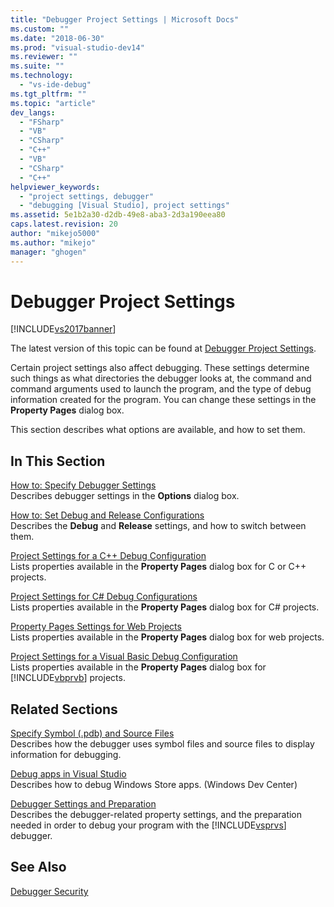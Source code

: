 ```yaml
---
title: "Debugger Project Settings | Microsoft Docs"
ms.custom: ""
ms.date: "2018-06-30"
ms.prod: "visual-studio-dev14"
ms.reviewer: ""
ms.suite: ""
ms.technology: 
  - "vs-ide-debug"
ms.tgt_pltfrm: ""
ms.topic: "article"
dev_langs: 
  - "FSharp"
  - "VB"
  - "CSharp"
  - "C++"
  - "VB"
  - "CSharp"
  - "C++"
helpviewer_keywords: 
  - "project settings, debugger"
  - "debugging [Visual Studio], project settings"
ms.assetid: 5e1b2a30-d2db-49e8-aba3-2d3a190eea80
caps.latest.revision: 20
author: "mikejo5000"
ms.author: "mikejo"
manager: "ghogen"
---
```

# Debugger Project Settings
[!INCLUDE[vs2017banner](../includes/vs2017banner.md)]

The latest version of this topic can be found at [Debugger Project Settings](https://docs.microsoft.com/visualstudio/debugger/debugger-project-settings).  
  
Certain project settings also affect debugging. These settings determine such things as what directories the debugger looks at, the command and command arguments used to launch the program, and the type of debug information created for the program. You can change these settings in the **Property Pages** dialog box.  
  
 This section describes what options are available, and how to set them.  
  
## In This Section  
 [How to: Specify Debugger Settings](../debugger/how-to-specify-debugger-settings.md)  
 Describes debugger settings in the **Options** dialog box.  
  
 [How to: Set Debug and Release Configurations](../debugger/how-to-set-debug-and-release-configurations.md)  
 Describes the **Debug** and **Release** settings, and how to switch between them.  
  
 [Project Settings for a C++ Debug Configuration](../debugger/project-settings-for-a-cpp-debug-configuration.md)  
 Lists properties available in the **Property Pages** dialog box for C or C++ projects.  
  
 [Project Settings for  C# Debug Configurations](../debugger/project-settings-for-csharp-debug-configurations.md)  
 Lists properties available in the **Property Pages** dialog box for C# projects.  
  
 [Property Pages Settings for Web Projects](../debugger/property-pages-settings-for-web-projects.md)  
 Lists properties available in the **Property Pages** dialog box for web projects.  
  
 [Project Settings for a Visual Basic Debug Configuration](../debugger/project-settings-for-a-visual-basic-debug-configuration.md)  
 Lists properties available in the **Property Pages** dialog box for [!INCLUDE[vbprvb](../includes/vbprvb-md.md)] projects.  
  
## Related Sections  
 [Specify Symbol (.pdb) and Source Files](../debugger/specify-symbol-dot-pdb-and-source-files-in-the-visual-studio-debugger.md)  
 Describes how the debugger uses symbol files and source files to display information for debugging.  
  
 [Debug apps in Visual Studio](../debugger/debug-store-apps-in-visual-studio.md)  
 Describes how to debug Windows Store apps. (Windows Dev Center)  
  
 [Debugger Settings and Preparation](../debugger/debugger-settings-and-preparation.md)  
 Describes the debugger-related property settings, and the preparation needed in order to debug your program with the [!INCLUDE[vsprvs](../includes/vsprvs-md.md)] debugger.  
  
## See Also  
 [Debugger Security](../debugger/debugger-security.md)



